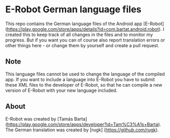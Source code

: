 # E-Robot German language files
This repo contains the German language files of the Android app [E-Robot] (https://play.google.com/store/apps/details?id=com.bartat.android.robot).
I created this to keep track of all changes in the files and to monitor my progress. But if you want you can of course also report translation errors or other things here - or change them by yourself and create a pull request.

## Note
This language files cannot be used to change the language of the compiled app. If you want to include a language into E-Robot you have to submit these XML files to the developer of E-Robot, so that he can compile a new version of E-Robot with your new language included.

## About
E-Robot was created by [Tamás Barta] (https://play.google.com/store/apps/developer?id=Tam%C3%A1s+Barta).
The German translation was created by [rugk] (https://github.com/rugk).

